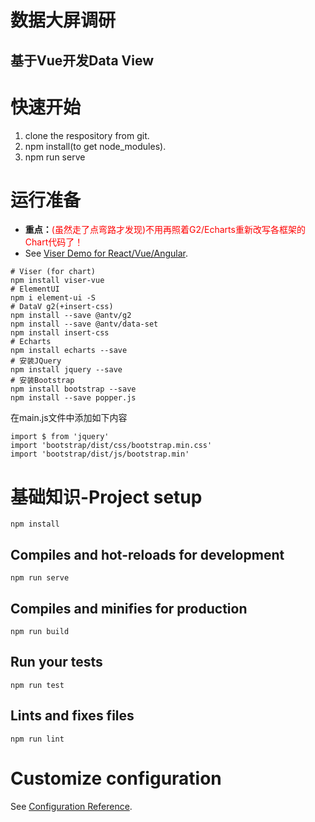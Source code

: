 数据大屏调研
===================
基于Vue开发Data View
-------------------

# 快速开始
1. clone the respository from git.
1. npm install(to get node_modules).
1. npm run serve

# 运行准备
- <b>重点：</b><font color="red">(虽然走了点弯路才发现)不用再照着G2/Echarts重新改写各框架的Chart代码了！</font>
- See [Viser Demo for React/Vue/Angular](https://viserjs.github.io/demo.html).

```
# Viser (for chart)
npm install viser-vue
# ElementUI
npm i element-ui -S
# DataV g2(+insert-css)
npm install --save @antv/g2
npm install --save @antv/data-set
npm install insert-css
# Echarts
npm install echarts --save
# 安装JQuery
npm install jquery --save
# 安装Bootstrap
npm install bootstrap --save
npm install --save popper.js
```
在main.js文件中添加如下内容
```
import $ from 'jquery'
import 'bootstrap/dist/css/bootstrap.min.css'
import 'bootstrap/dist/js/bootstrap.min'
```

# 基础知识-Project setup
```
npm install
```

## Compiles and hot-reloads for development
```
npm run serve
```

## Compiles and minifies for production
```
npm run build
```

## Run your tests
```
npm run test
```

## Lints and fixes files
```
npm run lint
```

# Customize configuration
See [Configuration Reference](https://cli.vuejs.org/config/).
